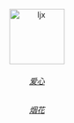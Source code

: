 <p align="center">
  <a href="https://xingye.me/game/eatkano"><img src="https://github.com/Ljxnbnb/Ljx/zp.png?raw=true" width="100" height="100" alt="ljx"></a>
</p>
<div align="center">

###### [爱心](https://Ljxnbnb.github.io/Ljx/love.html)

###### [烟花](https://Ljxnbnb.github.io/Ljx/yh.html)
